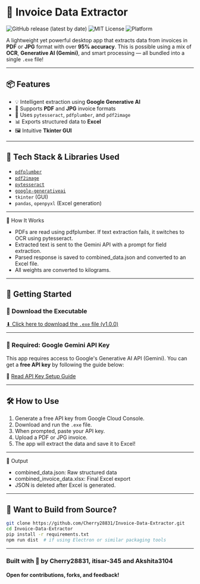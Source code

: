 # 🧾 Invoice Data Extractor

![GitHub release (latest by date)](https://img.shields.io/github/v/release/Cherry28831/Invoice-Data-Extractor)
![MIT License](https://img.shields.io/github/license/Cherry28831/Invoice-Data-Extractor)
![Platform](https://img.shields.io/badge/platform-Windows-blue)

A lightweight yet powerful desktop app that extracts data from invoices in **PDF** or **JPG** format with over **95% accuracy**. This is possible using a mix of **OCR**, **Generative AI (Gemini)**, and smart processing — all bundled into a single `.exe` file!

---

## 📦 Features

- 💡 Intelligent extraction using **Google Generative AI**
- 📄 Supports **PDF** and **JPG** invoice formats
- 🧠 Uses `pytesseract`, `pdfplumber`, and `pdf2image`
- 📊 Exports structured data to **Excel**
- 🖼️ Intuitive **Tkinter GUI** 

---

## 🧠 Tech Stack & Libraries Used

- [`pdfplumber`](https://github.com/jsvine/pdfplumber)
- [`pdf2image`](https://github.com/Belval/pdf2image)
- [`pytesseract`](https://github.com/madmaze/pytesseract)
- [`google-generativeai`](https://github.com/google/generative-ai-python)
- `tkinter` (GUI)
- `pandas`, `openpyxl` (Excel generation)

---

🧠 How It Works
- PDFs are read using pdfplumber. If text extraction fails, it switches to OCR using pytesseract.
- Extracted text is sent to the Gemini API with a prompt for field extraction.
- Parsed response is saved to combined_data.json and converted to an Excel file.
- All weights are converted to kilograms.

---

## 🚀 Getting Started

### 🔽 Download the Executable

[⬇ Click here to download the `.exe` file (v1.0.0)](https://github.com/Cherry28831/Invoice-Data-Extractor/releases/tag/v1.0.0)

---

### 🔑 Required: Google Gemini API Key

This app requires access to Google's Generative AI API (Gemini). You can get a **free API key** by following the guide below:

📄 [Read API Key Setup Guide](https://github.com/Cherry28831/Invoice-Data-Extractor/blob/main/API%20Documentation.docx)

---

## 🛠 How to Use

1. Generate a free API key from Google Cloud Console.
2. Download and run the `.exe` file.
3. When prompted, paste your API key.
4. Upload a PDF or JPG invoice.
5. The app will extract the data and save it to Excel!

---

📧 Output
- combined_data.json: Raw structured data
- combined_invoice_data.xlsx: Final Excel export
- JSON is deleted after Excel is generated.

---

## 🧪 Want to Build from Source?

```bash
git clone https://github.com/Cherry28831/Invoice-Data-Extractor.git
cd Invoice-Data-Extractor
pip install -r requirements.txt
npm run dist  # if using Electron or similar packaging tools
```

---

### Built with 💙 by Cherry28831, itisar-345 and Akshita3104
#### Open for contributions, forks, and feedback!
